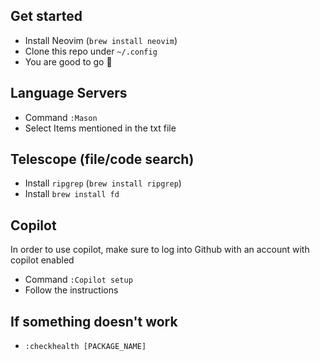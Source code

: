## Get started
- Install Neovim (`brew install neovim`)
- Clone this repo under `~/.config`
- You are good to go 🎉

## Language Servers
- Command `:Mason`
- Select Items mentioned in the txt file

## Telescope (file/code search)
- Install `ripgrep` (`brew install ripgrep`)
- Install `brew install fd`

## Copilot
In order to use copilot, make sure to log into Github with an account with copilot enabled
- Command `:Copilot setup`
- Follow the instructions 

## If something doesn't work
- `:checkhealth [PACKAGE_NAME]` 
